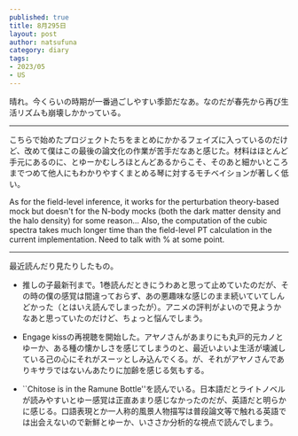 ```yaml
--- 
published: true
title: 8月295日
layout: post
author: natsufuna
category: diary
tags: 
- 2023/05
- US
---
```

晴れ。今くらいの時期が一番過ごしやすい季節だなあ。なのだが春先から再び生活リズムも崩壊しかかっている。

---

こちらで始めたプロジェクトたちをまとめにかかるフェイズに入っているのだけど、改めて僕はこの最後の論文化の作業が苦手だなあと感じた。材料はほとんど手元にあるのに、とゆーかむしろほとんどあるからこそ、そのあと細かいところまでつめて他人にもわかりやすくまとめる琴に対するモチベイションが著しく低い。

As for the field-level inference, it works for the perturbation theory-based mock but doesn't for the N-body mocks (both the dark matter density and the halo density) for some reason... Also, the computation of the cubic spectra takes much longer time than the field-level PT calculation in the current implementation. Need to talk with % at some point.

---
最近読んだり見たりしたもの。

- 推しの子最新刊まで。1巻読んだときにうわあと思って止めていたのだが、その時の僕の感覚は間違っておらず、あの悪趣味な感じのまま続いていてしんどかった（とはいえ読んでしまったが）。アニメの評判がよいので見ようかなあと思っていたのだけど、ちょっと悩んでしまう。

- Engage kissの再視聴を開始した。アヤノさんがあまりにも丸戸的元カノとゆーか、ある種の懐かしさを感じてしまうのと、最近いよいよ生活が壊滅している己の心にそれがスーッとしみ込んでくる。が、それがアヤノさんでありキサラではないんあたりに加齢を感じる気もする。

- ``Chitose is in the Ramune Bottle''を読んでいる。日本語だとライトノベルが読みやすいとゆー感覚は正直あまり感じなかったのだが、英語だと明らかに感じる。口語表現とか一人称的風景人物描写は普段論文等で触れる英語では出会えないので新鮮とゆーか、いささか分析的な視点で読んでしまう。